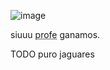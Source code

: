 ![image](https://github.com/user-attachments/assets/ff761a43-e0a3-4836-96ce-936be2305a01)

<!DOCTYPE html>
<html>
<body>

<p>siuuu <abbr title="World Health Organization">profe</abbr> ganamos.</p>

<p> TODO puro jaguares </p>

</body>
</html>
